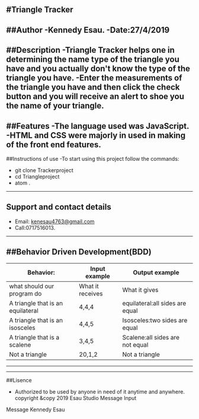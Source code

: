 #Triangle Tracker
-------------------------
##Author
-Kennedy Esau.
-Date:27/4/2019
---------------
##Description
-Triangle Tracker helps one in determining the name type of the triangle you have and you actually don't know the type of the triangle you have.
-Enter the measurements of the triangle you have and then click the check button and you will receive an alert to shoe you the name of your triangle.
--------------------------------------------------------
##Features
-The language used was JavaScript.
-HTML and CSS were majorly in used in making of the front end features.
--------------------------------------------------------------------
##Instructions of use
-To start using this project follow the commands:
* git clone Trackerproject
* cd  Triangleproject
* atom .
-------------------------------------------------------------------------
## Support and contact details
* Email: kenesau4763@gmail.com
* Call:0717516013.
------------------------------------------------------------------
##Behavior Driven Development(BDD)
-----------------------------------------------------------
|Behavior:                 |Input example   |Output  example|
|--------------------------|----------------|---------------|
|what should our program do|What it receives|What it gives|
|A triangle that is an equilateral|4,4,4| equilateral:all sides are equal|
|A triangle that is an isosceles|4,4,5|Isosceles:two sides are equal|
|A triangle that is a scalene|3,4,5|Scalene:all sides are not equal|
|Not a triangle|20,1,2|Not a triangle|
---------------------------------------

--------------------------------------------------------------------
##Lisence
* Authorized to be used by anyone in need of it anytime and anywhere.
     copyright &copy 2019 Esau Studio
Message Input


Message Kennedy Esau

